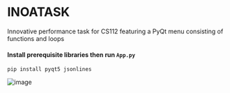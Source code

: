 # INOATASK
Innovative performance task for CS112 featuring a PyQt menu consisting of functions and loops

#### Install prerequisite libraries then run `App.py`
```
pip install pyqt5 jsonlines
```

![image](https://user-images.githubusercontent.com/26486389/211973414-fdaf3bc2-1c34-41fc-b1cf-e53905da2dc7.png)
